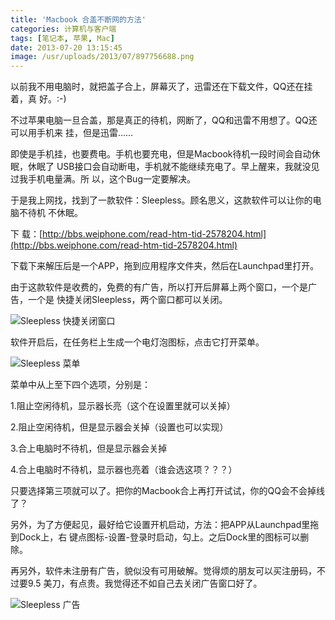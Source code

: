 ```yaml
---
title: 'Macbook 合盖不断网的方法'
categories: 计算机与客户端
tags: [笔记本, 苹果, Mac]
date: 2013-07-20 13:15:45
image: /usr/uploads/2013/07/897756688.png
---
```


以前我不用电脑时，就把盖子合上，屏幕灭了，迅雷还在下载文件，QQ还在挂着，真
好。:-)

不过苹果电脑一旦合盖，那是真正的待机，网断了，QQ和迅雷不用想了。QQ还可以用手机来
挂，但是迅雷……

即使是手机挂，也要费电。手机也要充电，但是Macbook待机一段时间会自动休眠，休眠了
USB接口会自动断电，手机就不能继续充电了。早上醒来，我就没见过我手机电量满。所
以，这个Bug一定要解决。

于是我上网找，找到了一款软件：Sleepless。顾名思义，这款软件可以让你的电脑不待机
不休眠。

下
载：[http://bbs.weiphone.com/read-htm-tid-2578204.html](http://bbs.weiphone.com/read-htm-tid-2578204.html)

下载下来解压后是一个APP，拖到应用程序文件夹，然后在Launchpad里打开。

由于这款软件是收费的，免费的有广告，所以打开后屏幕上两个窗口，一个是广告，一个是
快捷关闭Sleepless，两个窗口都可以关闭。

![Sleepless 快捷关闭窗口](/usr/uploads/2013/07/897756688.png)

软件开启后，在任务栏上生成一个电灯泡图标，点击它打开菜单。

![Sleepless 菜单](/usr/uploads/2013/07/1522386294.png)

菜单中从上至下四个选项，分别是：

1.阻止空闲待机，显示器长亮（这个在设置里就可以关掉）

2.阻止空闲待机，但是显示器会关掉（设置也可以实现）

3.合上电脑时不待机，但是显示器会关掉

4.合上电脑时不待机，显示器也亮着（谁会选这项？？？）

只要选择第三项就可以了。把你的Macbook合上再打开试试，你的QQ会不会掉线了？

另外，为了方便起见，最好给它设置开机启动，方法：把APP从Launchpad里拖到Dock上，右
键点图标-设置-登录时启动，勾上。之后Dock里的图标可以删除。

再另外，软件未注册有广告，貌似没有可用破解。觉得烦的朋友可以买注册码，不过要9.5
美刀，有点贵。我觉得还不如自己去关闭广告窗口好了。

![Sleepless 广告](/usr/uploads/2013/07/2078725271.png)
